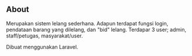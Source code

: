 ## About

Merupakan sistem lelang sederhana. Adapun terdapat fungsi login, pendataan barang yang dilelang, dan "bid" lelang.
Terdapar 3 user; admin, staff/petugas, masyarakat/user.

Dibuat menggunakan Laravel.
